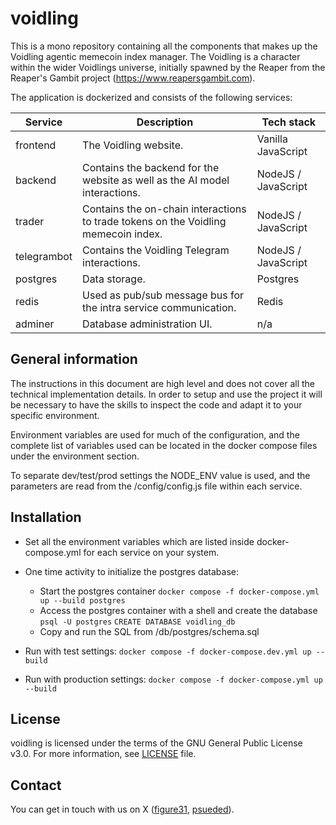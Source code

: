 # voidling
This is a mono repository containing all the components that makes up the Voidling agentic memecoin index manager. The Voidling is a character within the wider Voidlings universe, initially spawned by the Reaper from the Reaper's Gambit project (https://www.reapersgambit.com).

The application is dockerized and consists of the following services:

| Service  | Description  |  Tech stack
| ------------ | ------------ |  ------------ 
|  frontend | The Voidling website.  | Vanilla JavaScript
|  backend | Contains the backend for the website as well as the AI model interactions. | NodeJS / JavaScript
|  trader | Contains the on-chain interactions to trade tokens on the Voidling memecoin index. | NodeJS / JavaScript
|  telegrambot | Contains the Voidling Telegram interactions.  | NodeJS / JavaScript
|  postgres | Data storage.   | Postgres
|  redis | Used as pub/sub message bus for the intra service communication. | Redis
|  adminer |  Database administration UI. | n/a

## General information
The instructions in this document are high level and does not cover all the technical implementation details. In order to setup and use the project it will be necessary to have the skills to inspect the code and adapt it to your specific environment.

Environment variables are used for much of the configuration, and the complete list of variables used can be located in the docker compose files under the environment section.

To separate dev/test/prod settings the NODE_ENV value is used, and the parameters are read from the /config/config.js file within each service.

## Installation

- Set all the environment variables which are listed inside docker-compose.yml for each service on your system.
- One time activity to initialize the postgres database:
	- Start the postgres container
``docker compose -f docker-compose.yml up --build postgres``
	- Access the postgres container with a shell and create the database
`` psql -U postgres``
`` CREATE DATABASE voidling_db ``
	- Copy and run the SQL from /db/postgres/schema.sql

- Run with test settings:
``docker compose -f docker-compose.dev.yml up --build``
- Run with production settings: 
``docker compose -f docker-compose.yml up --build``


## License

voidling is licensed under the terms of the GNU General Public License v3.0. For more information, see <a href="LICENSE">LICENSE</a> file.

## Contact
You can get in touch with us on X (<a href="https://x.com/figure31_">figure31</a>, <a href="https://x.com/psueded">psueded</a>).
